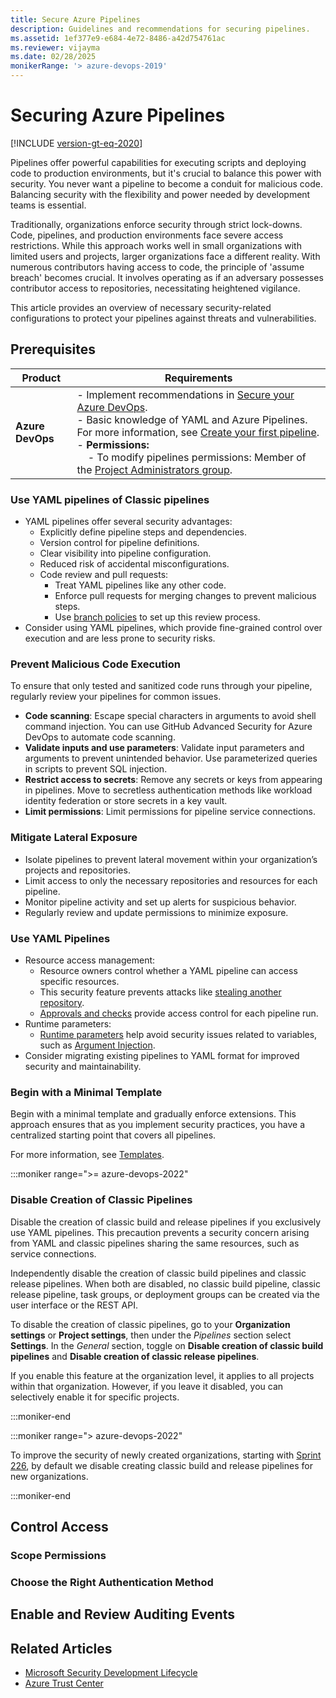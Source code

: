 ```yaml
---
title: Secure Azure Pipelines
description: Guidelines and recommendations for securing pipelines.
ms.assetid: 1ef377e9-e684-4e72-8486-a42d754761ac
ms.reviewer: vijayma
ms.date: 02/28/2025
monikerRange: '> azure-devops-2019'
---
```


# Securing Azure Pipelines

[!INCLUDE [version-gt-eq-2020](../../includes/version-gt-eq-2020.md)]

Pipelines offer powerful capabilities for executing scripts and deploying code to production environments, but it's crucial to balance this power with security. You never want a pipeline to become a conduit for malicious code. Balancing security with the flexibility and power needed by development teams is essential.

Traditionally, organizations enforce security through strict lock-downs. Code, pipelines, and production environments face severe access restrictions. While this approach works well in small organizations with limited users and projects, larger organizations face a different reality. With numerous contributors having access to code, the principle of 'assume breach' becomes crucial. It involves operating as if an adversary possesses contributor access to repositories, necessitating heightened vigilance.

This article provides an overview of necessary security-related configurations to protect your pipelines against threats and vulnerabilities.

## Prerequisites

| **Product** | **Requirements**   |
|---|---|
| **Azure DevOps** | - Implement recommendations in [Secure your Azure DevOps](../../organizations/security/security-overview.md).  <br>  - Basic knowledge of YAML and Azure Pipelines. For more information, see [Create your first pipeline](../create-first-pipeline.md). <br> - **Permissions:**<br>      &nbsp;&nbsp;&nbsp;&nbsp;- To modify pipelines permissions: Member of the [Project Administrators group](../../organizations/security/change-project-level-permissions.md). |

<!-- ## Secure Your Network

## Secure Your Pipelines

### Manage Project and Organization-Level Permissions -->

### Use YAML pipelines of Classic pipelines

- YAML pipelines offer several security advantages:
  - Explicitly define pipeline steps and dependencies.
  - Version control for pipeline definitions.
  - Clear visibility into pipeline configuration.
  - Reduced risk of accidental misconfigurations.
  - Code review and pull requests:
    - Treat YAML pipelines like any other code.
    - Enforce pull requests for merging changes to prevent malicious steps.
    - Use [branch policies](../../repos/git/branch-policies-overview.md) to set up this review process.
- Consider using YAML pipelines, which provide fine-grained control over execution and are less prone to security risks.


### Prevent Malicious Code Execution

To ensure that only tested and sanitized code runs through your pipeline, regularly review your pipelines for common issues. 

- **Code scanning**:  Escape special characters in arguments to avoid shell command injection. You can use GitHub Advanced Security for Azure DevOps to automate code scanning. 
- **Validate inputs and use parameters**: Validate input parameters and arguments to prevent unintended behavior. Use parameterized queries in scripts to prevent SQL injection.
- **Restrict access to secrets**: Remove any secrets or keys from appearing in pipelines. Move to secretless authentication methods like workload identity federation or store secrets in a key vault. 
- **Limit permissions**: Limit permissions for pipeline service connections.


### Mitigate Lateral Exposure

- Isolate pipelines to prevent lateral movement within your organization’s projects and repositories.
- Limit access to only the necessary repositories and resources for each pipeline.
- Monitor pipeline activity and set up alerts for suspicious behavior.
- Regularly review and update permissions to minimize exposure.

### Use YAML Pipelines

  - Resource access management:
    - Resource owners control whether a YAML pipeline can access specific resources. 
    - This security feature prevents attacks like [stealing another repository](https://devblogs.microsoft.com/devops/pipeline-stealing-another-repo/). 
    - [Approvals and checks](../process/approvals.md) provide access control for each pipeline run.
  - Runtime parameters:
    - [Runtime parameters](../process/runtime-parameters.md) help avoid security issues related to variables, such as [Argument Injection](https://devblogs.microsoft.com/devops/pipeline-argument-injection/).
- Consider migrating existing pipelines to YAML format for improved security and maintainability.

### Begin with a Minimal Template

Begin with a minimal template and gradually enforce extensions. This approach ensures that as you implement security practices, you have a centralized starting point that covers all pipelines.

For more information, see [Templates](templates.md).

:::moniker range=">= azure-devops-2022"

### Disable Creation of Classic Pipelines

Disable the creation of classic build and release pipelines if you exclusively use YAML pipelines. This precaution prevents a security concern arising from YAML and classic pipelines sharing the same resources, such as service connections.

Independently disable the creation of classic build pipelines and classic release pipelines. When both are disabled, no classic build pipeline, classic release pipeline, task groups, or deployment groups can be created via the user interface or the REST API.

To disable the creation of classic pipelines, go to your **Organization settings** or **Project settings**, then under the *Pipelines* section select **Settings**. In the *General* section, toggle on **Disable creation of classic build pipelines** and **Disable creation of classic release pipelines**.

If you enable this feature at the organization level, it applies to all projects within that organization. However, if you leave it disabled, you can selectively enable it for specific projects.

:::moniker-end

:::moniker range="> azure-devops-2022"

To improve the security of newly created organizations, starting with [Sprint 226](/azure/devops/release-notes/2023/sprint-225-update#disable-creation-of-classic-pipelines-for-new-organizations-pre-announcement), by default we disable creating classic build and release pipelines for new organizations.

:::moniker-end

## Control Access

### Scope Permissions

### Choose the Right Authentication Method

## Enable and Review Auditing Events

## Related Articles

- [Microsoft Security Development Lifecycle](https://www.microsoft.com/sdl/)
- [Azure Trust Center](https://azure.microsoft.com/support/trust-center/)